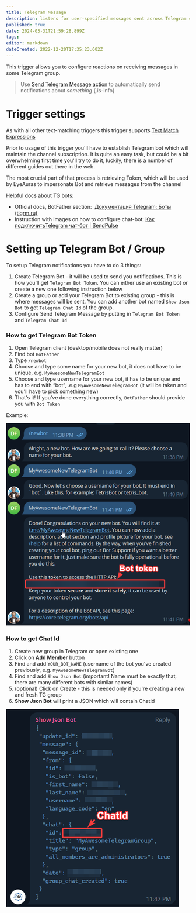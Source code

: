 ```yaml
---
title: Telegram Message
description: listens for user-specified messages sent across Telegram channel, allowing for synchronized control and data sharing
published: true
date: 2024-03-31T21:59:28.899Z
tags: 
editor: markdown
dateCreated: 2022-12-20T17:35:23.602Z
---
```


This trigger allows you to configure reactions on receiving messages in some Telegram group. 

> Use [Send Telegram Message action](/en/actions/send-telegram-message) to automatically send notifications about _something_
{.is-info}

# Trigger settings

As with all other text-matching triggers this trigger supports [Text Match Expressions](https://wiki.eyeauras.net/en/text-match-expressions)

Prior to usage of this trigger you'll have to establish Telegram bot which will maintain the channel subscription. It is quite an easy task, but could be a bit overwhelming first time you'll try to do it, luckily, there is a number of different guides out there in the web. 

The most crucial part of that process is retrieving Token, which will be used by EyeAuras to impersonate Bot and retrieve messages from the channel

Helpful docs about TG bots:
-   Official docs, BotFather section:  [](https://tlgrm.ru/docs/bots)[Документация Telegram: Боты (tlgrm.ru)](https://tlgrm.ru/docs/bots#botfather)
-   Instruction with images on how to configure chat-bot: [Как подключитьTelegram чат-бот | SendPulse](https://sendpulse.com/ru/knowledge-base/chatbot/create-telegram-chatbot)

# Setting up Telegram Bot / Group
To setup Telegram notifications you have to do 3 things:

1.  Create Telegram Bot - it will be used to send you notifications. This is how you'll get `Telegram Bot Token`. You can either use an existing bot or create a new one following instruction below
2.  Create a group or add your Telegram Bot to existing group - this is where messages will be sent. You can add another bot named `Show Json Bot` to get `Telegram Chat Id` of the group.
3.  Configure Send Telegram Message by putting in `Telegram Bot Token` and `Telegram Chat Id`

### How to get Telegram Bot Token

1.  Open Telegram client (desktop/mobile does not really matter)
2.  Find bot `BotFather`
3.  Type `/newbot`
4.  Choose and type some name for your new bot, it does not have to be unique, e.g. `MyAwesomeNewTelegramBot`
5.  Choose and type username for your new bot, it has to be unique and has to end with “bot”, .e.g `MyAwesomeNewTelegramBot` (it will be taken and you'll have to pick something new)
6.  That's it! If you've done everything correctly, `BotFather` should provide you with `Bot Token`

Example:

![](/telegram_3uc3q03fas.png)

### How to get Chat Id

1.  Create new group in Telegram or open existing one
2.  Click on **Add Member** button
3.  Find and add `YOUR_BOT_NAME` (username of the bot you've created previously, e.g. `MyAwesomeNewTelegramBot`)
4.  Find and add `Show Json Bot` (important! Name must be exactly that, there are many different bots with similar names)
5.  (optional) Click on Create - this is needed only if you're creating a new and fresh TG group
6.  **Show Json Bot** will print a JSON which will contain ChatId

![](/telegram_ive2xr6teu.png)
